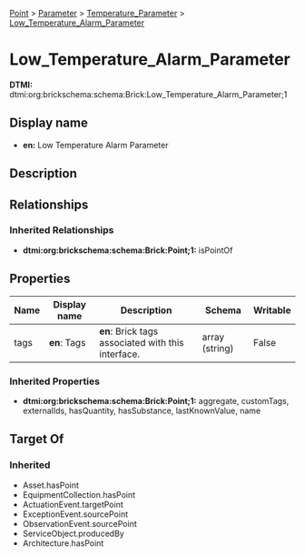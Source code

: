 [Point](../../Point.md) > [Parameter](../Parameter.md) > [Temperature_Parameter](Temperature_Parameter.md) > [Low_Temperature_Alarm_Parameter](.)
# Low_Temperature_Alarm_Parameter
**DTMI:** dtmi:org:brickschema:schema:Brick:Low_Temperature_Alarm_Parameter;1
## Display name
- **en:** Low Temperature Alarm Parameter
## Description
## Relationships
### Inherited Relationships
* **dtmi:org:brickschema:schema:Brick:Point;1:** isPointOf
## Properties
|Name|Display name|Description|Schema|Writable|
|-|-|-|-|-|
|tags|**en**: Tags|**en**: Brick tags associated with this interface.|array (string)|False|
### Inherited Properties
* **dtmi:org:brickschema:schema:Brick:Point;1:** aggregate, customTags, externalIds, hasQuantity, hasSubstance, lastKnownValue, name
## Target Of
### Inherited
* Asset.hasPoint
* EquipmentCollection.hasPoint
* ActuationEvent.targetPoint
* ExceptionEvent.sourcePoint
* ObservationEvent.sourcePoint
* ServiceObject.producedBy
* Architecture.hasPoint
